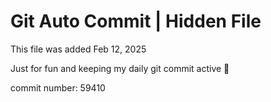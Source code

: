 # Git Auto Commit | Hidden File

This file was added Feb 12, 2025

Just for fun and keeping my daily git commit active 🤪

commit number: 59410
